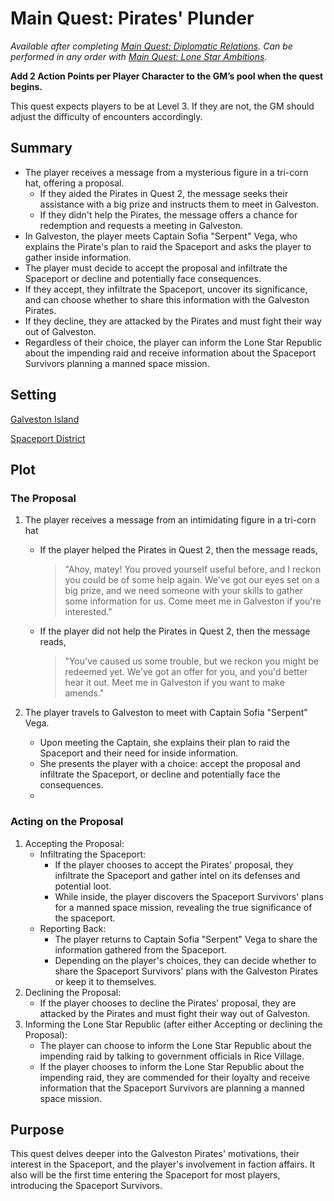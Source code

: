 # Main Quest: Pirates' Plunder

<!--availability-start-->
*Available after completing [Main Quest: Diplomatic Relations](Quest2.md). Can be performed in any order with [Main Quest: Lone Star Ambitions](Quest4.md).*

**Add 2 Action Points per Player Character to the GM’s pool when the quest begins.**

This quest expects players to be at Level 3. If they are not, the GM should adjust the difficulty of encounters accordingly.
<!--availability-end-->

## Summary
<!--summary-start-->
- The player receives a message from a mysterious figure in a tri-corn hat, offering a proposal.
  - If they aided the Pirates in Quest 2, the message seeks their assistance with a big prize and instructs them to meet in Galveston.
  - If they didn't help the Pirates, the message offers a chance for redemption and requests a meeting in Galveston.
- In Galveston, the player meets Captain Sofia "Serpent" Vega, who explains the Pirate's plan to raid the Spaceport and asks the player to gather inside information.
- The player must decide to accept the proposal and infiltrate the Spaceport or decline and potentially face consequences.
- If they accept, they infiltrate the Spaceport, uncover its significance, and can choose whether to share this information with the Galveston Pirates.
- If they decline, they are attacked by the Pirates and must fight their way out of Galveston.
- Regardless of their choice, the player can inform the Lone Star Republic about the impending raid and receive information about the Spaceport Survivors planning a manned space mission.
<!--summary-end-->

## Setting

[Galveston Island](../../Background/geography/neighborhoods.md#galveston-docks-formerly-galveston)

[Spaceport District](../../Background/geography/neighborhoods.md#spaceport-district-johnson-space-center)

## Plot

### The Proposal
1. The player receives a message from an intimidating figure in a tri-corn hat
    - If the player helped the Pirates in Quest 2, then the message reads, 
   
        > "Ahoy, matey! You proved yourself useful before, and I reckon you could be of some help again. We've got our eyes set on a big prize, and we need someone with your skills to gather some information for us. Come meet me in Galveston if you're interested."

    - If the player did not help the Pirates in Quest 2, then the message reads, 

        > "You've caused us some trouble, but we reckon you might be redeemed yet. We've got an offer for you, and you'd better hear it out. Meet me in Galveston if you want to make amends."

2. The player travels to Galveston to meet with Captain Sofia "Serpent" Vega.
    - Upon meeting the Captain, she explains their plan to raid the Spaceport and their need for inside information.
    - She presents the player with a choice: accept the proposal and infiltrate the Spaceport, or decline and potentially face the consequences. 
    - 
### Acting on the Proposal

1. Accepting the Proposal:
    - Infiltrating the Spaceport:
       - If the player chooses to accept the Pirates' proposal, they infiltrate the Spaceport and gather intel on its defenses and potential loot.
       - While inside, the player discovers the Spaceport Survivors' plans for a manned space mission, revealing the true significance of the spaceport.
    - Reporting Back:
       - The player returns to Captain Sofia "Serpent" Vega to share the information gathered from the Spaceport.
       - Depending on the player's choices, they can decide whether to share the Spaceport Survivors' plans with the Galveston Pirates or keep it to themselves.
2. Declining the Proposal:
    - If the player chooses to decline the Pirates' proposal, they are attacked by the Pirates and must fight their way out of Galveston.
3. Informing the Lone Star Republic (after either Accepting or declining the Proposal):
   - The player can choose to inform the Lone Star Republic about the impending raid by talking to government officials in Rice Village.
   - If the player chooses to inform the Lone Star Republic about the impending raid, they are commended for their loyalty and receive information that the Spaceport Survivors are planning a manned space mission.
    

## Purpose 
This quest delves deeper into the Galveston Pirates' motivations, their interest in the Spaceport, and the player's involvement in faction affairs. It also will be the first time entering the Spaceport for most players, introducing the Spaceport Survivors.